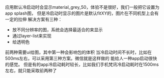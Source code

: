 应用默认冷启动时会显示material_grey_50，体验不是很好，我们一般把它设置为app splash图，
但是冷启动时显示的图片是默认fitXY的，图片在不同机型上会有一定的拉伸
解决方案有三种：
* 放不同分辨率的图，系统会选择最适合的来显示
* 通过layer-list来实现
* 给透明色

前两种需要ui给图，其中第一种会影响包的体积
当冷启动时间不长时，比如在500ms左右，可以采用第三种方案。微信就是这样做的
能给人一种app启动很快的感觉。
但是有的app冷启动耗时较长，比如我们手机梵讯冷启动耗时在1500ms左右，就只能采取前两种了